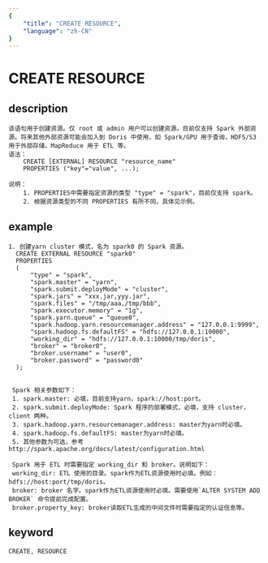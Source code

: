 ```yaml
---
{
    "title": "CREATE RESOURCE",
    "language": "zh-CN"
}
---
```


<!-- 
Licensed to the Apache Software Foundation (ASF) under one
or more contributor license agreements.  See the NOTICE file
distributed with this work for additional information
regarding copyright ownership.  The ASF licenses this file
to you under the Apache License, Version 2.0 (the
"License"); you may not use this file except in compliance
with the License.  You may obtain a copy of the License at

  http://www.apache.org/licenses/LICENSE-2.0

Unless required by applicable law or agreed to in writing,
software distributed under the License is distributed on an
"AS IS" BASIS, WITHOUT WARRANTIES OR CONDITIONS OF ANY
KIND, either express or implied.  See the License for the
specific language governing permissions and limitations
under the License.
-->

# CREATE RESOURCE
## description
    该语句用于创建资源。仅 root 或 admin 用户可以创建资源。目前仅支持 Spark 外部资源。将来其他外部资源可能会加入到 Doris 中使用，如 Spark/GPU 用于查询，HDFS/S3 用于外部存储，MapReduce 用于 ETL 等。
    语法：
        CREATE [EXTERNAL] RESOURCE "resource_name"
        PROPERTIES ("key"="value", ...);
            
    说明：
        1. PROPERTIES中需要指定资源的类型 "type" = "spark"，目前仅支持 spark。
        2. 根据资源类型的不同 PROPERTIES 有所不同，具体见示例。

## example
    1. 创建yarn cluster 模式，名为 spark0 的 Spark 资源。
      CREATE EXTERNAL RESOURCE "spark0"
      PROPERTIES
      (
          "type" = "spark",
          "spark.master" = "yarn",
          "spark.submit.deployMode" = "cluster",
          "spark.jars" = "xxx.jar,yyy.jar",
          "spark.files" = "/tmp/aaa,/tmp/bbb",
          "spark.executor.memory" = "1g",
          "spark.yarn.queue" = "queue0",
          "spark.hadoop.yarn.resourcemanager.address" = "127.0.0.1:9999",
          "spark.hadoop.fs.defaultFS" = "hdfs://127.0.0.1:10000",
          "working_dir" = "hdfs://127.0.0.1:10000/tmp/doris",
          "broker" = "broker0",
          "broker.username" = "user0",
          "broker.password" = "password0"
      );
      
                                                                                                                                                                                                              
     Spark 相关参数如下：                                                              
     1. spark.master: 必填，目前支持yarn，spark://host:port。                         
     2. spark.submit.deployMode: Spark 程序的部署模式，必填，支持 cluster，client 两种。
     3. spark.hadoop.yarn.resourcemanager.address: master为yarn时必填。               
     4. spark.hadoop.fs.defaultFS: master为yarn时必填。                               
     5. 其他参数为可选，参考http://spark.apache.org/docs/latest/configuration.html 
     
     Spark 用于 ETL 时需要指定 working_dir 和 broker。说明如下：
     working_dir: ETL 使用的目录。spark作为ETL资源使用时必填。例如：hdfs://host:port/tmp/doris。
     broker: broker 名字。spark作为ETL资源使用时必填。需要使用`ALTER SYSTEM ADD BROKER` 命令提前完成配置。
     broker.property_key: broker读取ETL生成的中间文件时需要指定的认证信息等。

## keyword
    CREATE, RESOURCE


